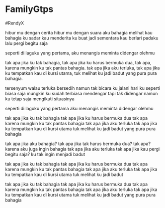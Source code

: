 # FamilyGtps
#RendyX

hibur mu dengan cerita
hibur mu dengan suara
aku bahagia
melihat kau bahagia
ku sadar kau menderita
ku buat jadi sementara
kau berlari padaku
lalu pergi begitu saja

seperti di laguku yang pertama,
aku menangis meminta didengar
olehmu

tak apa jika ku tak bahagia,
tak apa jika ku harus bermuka dua,
tak apa, karena mungkin ku tak pantas bahagia.
tak apa jika aku terluka,
tak apa jika ku tempatkan kau di kursi utama,
tuk melihat ku jadi badut yang pura pura bahagia.

tersenyum walau terluka
bersedih namun tak bicara
ku jalani hari ku seperti 
biasa saja
mungkin ku sudah terbiasa
mendengar tapi tak didengar
namun ku tetap saja
mengikuti situasinya

seperti di laguku yang pertama
aku menangis meminta didengar 
olehmu

tak apa jika ku tak bahagia
tak apa jika ku harus bermuka dua
tak apa karena mungkin ku tak pantas bahagia
tak apa jika aku terluka
tak apa jika ku tempatkan kau di kursi utama
tuk melihat ku jadi badut yang pura pura bahagia

tak apa jika aku bahagia?
tak apa jika tak harus bermuka dua?
tak apa? karena aku juga ingin bahagia
tak apa jika aku terluka
tak apa jika kau pergi begitu saja?
ku tak ingin menjadi badut

tak apa jika ku tak bahagia
tak apa jika ku harus bermuka dua
tak apa karena mungkin ku tak pantas bahagia
tak apa jika aku terluka
tak apa jika ku tempatkan kau di kursi utama
tuk melihat ku jadi badut 

tak apa jika ku tak bahagia
tak apa jika ku harus bermuka dua
tak apa karena mungkin ku tak pantas bahagia
tak apa jika aku terluka
tak apa jika ku tempatkan kau di kursi utama
tuk melihat ku jadi badut
yang pura pura bahagia
